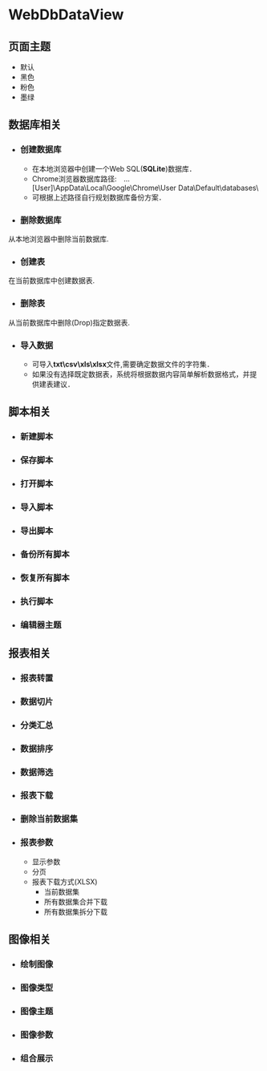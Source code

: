 # WebDbDataView

## 页面主题
+ 默认
+ 黑色
+ 粉色
+ 墨绿

## 数据库相关
+ ### 创建数据库
    + 在本地浏览器中创建一个Web SQL(**SQLite**)数据库．
    + Chrome浏览器数据库路径:　...[User]\AppData\Local\Google\Chrome\User Data\Default\databases\
    + 可根据上述路径自行规划数据库备份方案．
+ ### 删除数据库
从本地浏览器中删除当前数据库.

+ ### 创建表
在当前数据库中创建数据表.

+ ### 删除表
从当前数据库中删除(Drop)指定数据表.

+ ### 导入数据
    + 可导入**txt\csv\xls\xlsx**文件,需要确定数据文件的字符集．
    + 如果没有选择既定数据表，系统将根据数据内容简单解析数据格式，并提供建表建议．

## 脚本相关
+ ### 新建脚本
+ ### 保存脚本
+ ### 打开脚本
+ ### 导入脚本
+ ### 导出脚本
+ ### 备份所有脚本
+ ### 恢复所有脚本
+ ### 执行脚本
+ ### 编辑器主题

## 报表相关
+ ### 报表转置
+ ### 数据切片
+ ### 分类汇总
+ ### 数据排序
+ ### 数据筛选
+ ### 报表下载
+ ### 删除当前数据集
+ ### 报表参数
    + 显示参数
    + 分页
    + 报表下载方式(XLSX)
        + 当前数据集
        + 所有数据集合并下载
        + 所有数据集拆分下载

## 图像相关
+ ### 绘制图像
+ ### 图像类型
+ ### 图像主题
+ ### 图像参数
+ ### 组合展示


